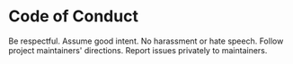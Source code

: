 # Code of Conduct

Be respectful. Assume good intent. No harassment or hate speech. Follow project maintainers' directions. Report issues privately to maintainers.


